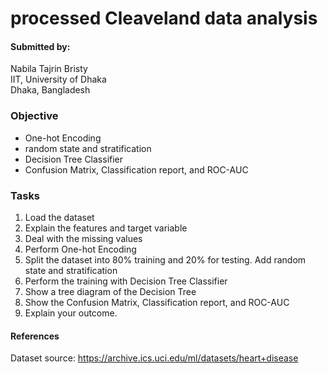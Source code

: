 # processed Cleaveland data analysis
#### Submitted by:<br>
Nabila Tajrin Bristy<br>
IIT, University of Dhaka<br>
Dhaka, Bangladesh

### Objective
- One-hot Encoding
- random state and stratification
- Decision Tree Classifier
- Confusion Matrix, Classification report, and ROC-AUC

### Tasks
1. Load the dataset
2. Explain the features and target variable
3. Deal with the missing values
4. Perform One-hot Encoding
5. Split the dataset into 80% training and 20% for testing. Add random state and stratification
6. Perform the training with Decision Tree Classifier
7. Show a tree diagram of the Decision Tree
8. Show the Confusion Matrix, Classification report, and ROC-AUC
9. Explain your outcome.

#### References
Dataset source: https://archive.ics.uci.edu/ml/datasets/heart+disease
